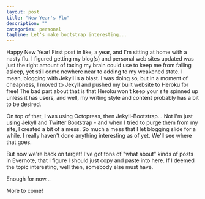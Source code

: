 ```yaml
---
layout: post
title: "New Year's Flu"
description: ""
categories: personal
tagline: Let's make bootstrap interesting...
---
```


Happy New Year!  First post in like, a year, and I'm sitting at home with a nasty flu.  I figured getting my blog(s) and personal web sites updated was just the right amount of taxing my brain could use to keep me from falling asleep, yet still come nowhere near to adding to my weakened state.  I mean, blogging with Jekyll is a blast.  I was doing so, but in a moment of cheapness, I moved to Jekyll and pushed my built website to Heroku for free! The bad part about that is that Heroku won't keep your site spinned up unless it has users, and well, my writing style and content probably has a bit to be desired.

On top of that, I was using Octopress, then Jekyll-Bootstrap... Not I'm just using Jekyll and Twitter Bootstrap - and when I tried to purge them from my site, I created a bit of a mess.  So much a mess that I let blogging slide for a while.  I really haven't done anything interesting as of yet.  We'll see where that goes.

But now we're back on target! I've got tons of "what about" kinds of posts in Evernote, that I figure I should just copy and paste into here.  If I deemed the topic interesting, well then, somebody else must have.

Enough for now...

More to come!

